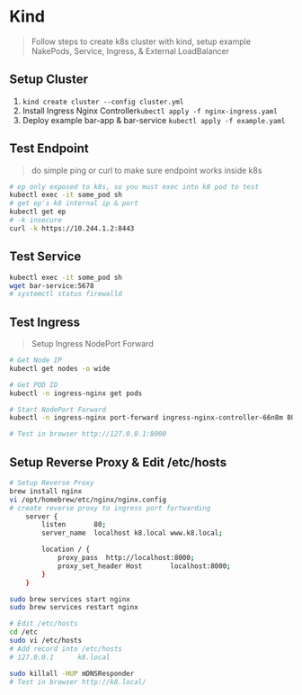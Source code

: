 # Kind
> Follow steps to create k8s cluster with kind, setup example NakePods, Service, Ingress, & External LoadBalancer

## Setup Cluster
1.  `kind create cluster --config cluster.yml`
2.  Install Ingress Nginx Controller`kubectl apply -f nginx-ingress.yaml`
3.  Deploy example bar-app & bar-service `kubectl apply -f example.yaml`


## Test Endpoint
> do simple ping or curl to make sure endpoint works inside k8s
```bash
# ep only exposed to k8s, so you must exec into k8 pod to test
kubectl exec -it some_pod sh
# get ep's k8 internal ip & port
kubectl get ep
# -k insecure
curl -k https://10.244.1.2:8443
```

## Test Service
```bash
kubectl exec -it some_pod sh
wget bar-service:5678
# systemctl status firewalld
```

## Test Ingress
> Setup Ingress NodePort Forward
```bash
# Get Node IP
kubectl get nodes -o wide

# Get POD ID
kubectl -n ingress-nginx get pods

# Start NodePort Forward
kubectl -n ingress-nginx port-forward ingress-nginx-controller-66n8m 8000:80

# Test in browser http://127.0.0.1:8000
```

## Setup Reverse Proxy & Edit /etc/hosts
```bash
# Setup Reverse Proxy
brew install nginx
vi /opt/homebrew/etc/nginx/nginx.config
# create reverse proxy to ingress port fortwarding
    server {
        listen       80;
        server_name  localhost k8.local www.k8.local;

        location / {
            proxy_pass  http://localhost:8000;
            proxy_set_header Host       localhost:8000;
        }
    }

sudo brew services start nginx
sudo brew services restart nginx

# Edit /etc/hosts
cd /etc
sudo vi /etc/hosts
# Add record into /etc/hosts
# 127.0.0.1      k8.local

sudo killall -HUP mDNSResponder
# Test in browser http://k8.local/
```